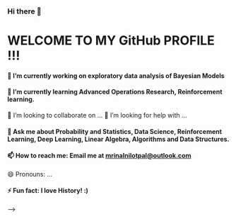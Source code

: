 
### Hi there 👋

# WELCOME TO MY GitHub PROFILE !!!

 #### 🔭 I’m currently working on exploratory data analysis of Bayesian Models
 #### 🌱 I’m currently learning Advanced Operations Research, Reinforcement learning.
 👯 I’m looking to collaborate on ...
🤔 I’m looking for help with ...
#### 💬 Ask me about Probability and Statistics, Data Science, Reinforcement Learning, Deep Learning, Linear Algebra, Algorithms and Data Structures.
#### 📫 How to reach me: Email me at mrinalnilotpal@outlook.com
 😄 Pronouns: ...
#### ⚡ Fun fact: I love History! :)
-->
